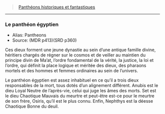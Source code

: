 ﻿> [Panthéons historiques et fantastiques](hd_pantheons.md)

---

### Le panthéon égyptien

- Alias: Pantheons 
- Source: (MDR p413)(SRD p360)

Ces dieux forment une jeune dynastie au sein d’une antique famille divine, héritiers chargés de régner sur le cosmos et de veiller au maintien du principe divin de Ma’at, l’ordre fondamental de la vérité, la justice, la loi et l’ordre, qui définit la place logique et méritée des dieux, des pharaons mortels et des hommes et femmes ordinaires au sein de l’univers.

Le panthéon égyptien est assez inhabituel en ce qu’il a trois dieux responsables de la mort, tous dotés d’un alignement différent. Anubis est le dieu Loyal Neutre de l’après-vie, celui qui juge les âmes des morts. Set est le dieu Chaotique Mauvais du meurtre et peut-être est-ce pour le meurtre de son frère, Osiris, qu’il est le plus connu. Enfin, Nephthys est la déesse Chaotique Bonne du deuil.

